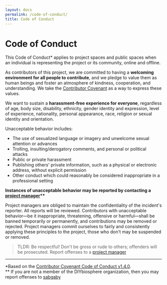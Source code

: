 ```yaml
---
layout: docs
permalink: /code-of-conduct/
title: Code of Conduct
---
```


# Code of Conduct
This Code of Conduct* applies to project spaces and public spaces when an individual is representing the project or its community, online and offline.

As contributors of this project, we are committed to having a **welcoming environment for all people to contribute**, and we pledge to value them as human beings and foster an atmosphere of kindness, cooperation, and understanding. We take the [Contributor Covenant] as a way to express these values.

We want to sustain a **harassment-free experience for everyone**, regardless of age, body size, disability, ethnicity, gender identity and expression, level of experience, nationality, personal appearance, race, religion or sexual identity and orientation.

Unacceptable behavior includes:
- The use of sexualized language or imagery and unwelcome sexual attention or advances
- Trolling, insulting/derogatory comments, and personal or political attacks
- Public or private harassment
- Publishing others' private information, such as a physical or electronic
  address, without explicit permission
- Other conduct which could reasonably be considered inappropriate in a
  professional setting

**Instances of unacceptable behavior may be reported by contacting a [project manager]\*\***

Project managers are obliged to maintain the confidentiality of the incident's reporter. All reports will be reviewed. Contributors with unacceptable behavior­­­—be it inappropriate, threatening, offensive or harmful—shall be banned temporarily or permanently, and contributions may be removed or rejected. Project managers commit ourselves to fairly and consistently applying these principles to the project, those who don't may be suspended or removed.

> TLDR: Be respectful! Don't be gross or rude to others; offenders will be prosecuted. Report offenses to a [project manager]

- - -
\*Based on the [Contributor Covenant Code of Conduct v1.4.0][1].<br>
\*\* If you are not a member of the DIYbiosphere organization, then you may report offenses to [sabgaby]



[1]: http://contributor-covenant.org/version/1/4/
[Contributor covenant]: http://contributor-covenant.org/
[project manager]: https://github.com/orgs/DIYbiosphere/teams/managers
[sabgaby]: https://github.com/sabgaby
